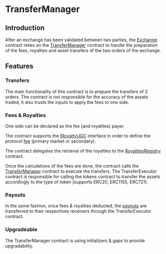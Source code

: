 # TransferManager

## Introduction

After an exchange has been validated between two parties, the [Exchange](Exchange.md) contract relies on
the [TransferManager](../contracts/TransferManager.sol) contract to handle the preparation of the
fees, royalties and asset transfers of the two orders of the exchange.

## Features

### Transfers

The main functionality of this contract is to prepare the transfers of 2 orders. The contract is not responsible for the
accuracy of the assets traded, it also trusts the inputs to apply the fees to one side.

### Fees & Royalties

One side can be declared as the fee (and royalties) payer.

The contract supports the [IRoyaltyUGC](../../dependency-royalty-management/contracts/interfaces/IRoyaltyUGC.sol) interface in order
to define the protocol [fee](Exchange.md#fees) (primary market or secondary).

The contract delegates the retrieval of the royalties to
the [RoyaltiesRegistry](RoyaltiesRegistry.md) contract.

Once the calculations of the fees are done, the contract calls
the [TransferManager](../contracts/TransferManager.sol) contract to execute the transfers. The
TransferExecutor contract is responsible for calling the tokens contract to transfer the assets accordingly to the type
of token (supports ERC20, ERC1155, ERC721).

### Payouts

In the same fashion, once fees & royalties deducted, the [payouts](Exchange.md#payouts) are transferred to
their respectives receivers through the TransferExecutor contract.

### Upgradeable

The TransferManager contract is using initializers & gaps to provide upgradability.
